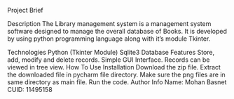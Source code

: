 Project Brief

Description
The Library management system is a management system software designed to manage the overall database of Books. It is developed by using python programming language along with it’s module Tkinter.

Technologies
Python (Tkinter Module)
Sqlite3 Database
Features
Store, add, modify and delete records.
Simple GUI Interface.
Records can be viewed in tree view.
How To Use
Installation
Download the zip file.
Extract the downloaded file in pycharm file directory.
Make sure the png files are in same directory as main file.
Run the code.
Author Info
Name: Mohan Basnet
CUID: 11495158
